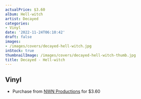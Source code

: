 ```yaml
---
actualPrice: $3.60
album: Hell-witch
artist: Decayed
categories:
- Vinyl
date: '2022-11-24T06:10:42'
draft: false
images:
- /images/covers/decayed-hell-witch.jpg
inStock: true
thumbnailImage: /images/covers/decayed-hell-witch-thumb.jpg
title: Decayed - Hell-witch
---
```


## Vinyl
* Purchase from [NWN Productions](http://shop.nwnprod.com/index.php?route=product/product&path=76&product_id=2058&sort=pd.name&order=ASC) for $3.60
